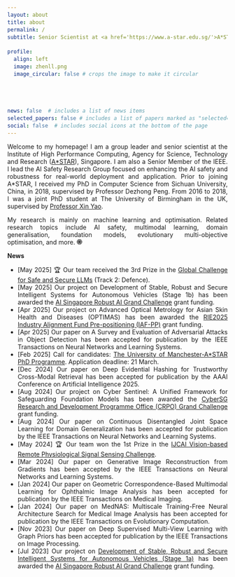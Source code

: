 ```yaml
---
layout: about
title: about
permalink: /
subtitle: Senior Scientist at <a href='https://www.a-star.edu.sg/'>A*STAR</a>

profile:
  align: left
  image: zhenll.png
  image_circular: false # crops the image to make it circular  




news: false  # includes a list of news items
selected_papers: false # includes a list of papers marked as "selected={true}"
social: false  # includes social icons at the bottom of the page
---
```


<p align="justify">Welcome to my homepage! I am a group leader and senior scientist at the Institute of High Performance Computing, Agency for Science, Technology and Research (<a href="https://www.a-star.edu.sg/">A*STAR</a>), Singapore. I am also a Senior Member of the IEEE. I lead the AI Safety Research Group focused on enhancing the AI safety and robustness for real-world deployment and application. Prior to joining A*STAR, I received my PhD in Computer Science from Sichuan University, China, in 2018, supervised by Professor Dezhong Peng. From 2016 to 2018, I was a joint PhD student at The University of Birmingham in the UK, supervised by <a href="https://scholar.google.com/citations?hl=en&user=UUtYPl4AAAAJ">Professor Xin Yao</a>.</p>

<p align="justify">My research is mainly on machine learning and optimisation. Related research topics include AI safety, multimodal learning, domain generalisation, foundation models, evolutionary multi-objective optimisation, and more. <a href="https://scholar.google.com/citations?user=dtv_LZkAAAAJ&hl=en"><img src="assets/img/gs.png" width="12px"></a> </p>


<Strong>News</strong>

<ul align="justify">
<li>[May 2025] 🏆 Our team received the 3rd Prize in the <a href="https://aisingapore.org/global-challenge-for-safe-and-secure-llms/">Global Challenge for Safe and Secure LLMs</a> (Track 2: Defence).</li>
<li>[May 2025] Our project on Development of Stable, Robust and Secure Intelligent Systems for Autonomous Vehicles (Stage 1b) has been awarded the <a href="https://aisingapore.org/technology/robust-ai-grand-challenge/">AI Singapore Robust AI Grand Challenge</a> grant funding.</li>
<li>[Apr 2025] Our project on Advanced Optical Metrology for Asian Skin Health and Diseases (OPTIMAS) has been awarded the <a href="https://www.a-star.edu.sg/Research/funding-opportunities/iaf-pp">RIE2025 Industry Alignment Fund Pre-positioning (IAF-PP)</a> grant funding.</li>
  <li>[Apr 2025] Our paper on A Survey and Evaluation of Adversarial Attacks in Object Detection has been accepted for publication by the IEEE Transactions on Neural Networks and Learning Systems.</li>
  <li>[Feb 2025] Call for candidates: <a href="https://www.findaphd.com/phds/project/uom-a-star-controlled-synthesis-of-virtual-patient-population-with-multimodal-representation-learning/?p182543/">The University of Manchester-A*STAR PhD Programme</a>. Application deadline: 21 March.</li>
  <li>[Dec 2024] Our paper on Deep Evidential Hashing for Trustworthy Cross-Modal Retrieval has been accepted for publication by the AAAI Conference on Artificial Intelligence 2025.</li>  
  <li>[Aug 2024] Our project on Cyber Sentinel: A Unified Framework for Safeguarding Foundation Models has been awarded the <a href="https://www.ntu.edu.sg/crpo/crpo-verticals/grant-management/grand-challenge">CyberSG Research and Development Programme Office (CRPO) Grand Challenge</a> grant funding.</li>
  <li>[Aug 2024] Our paper on Continuous Disentangled Joint Space Learning for Domain Generalization has been accepted for publication by the IEEE Transactions on Neural Networks and Learning Systems.</li>
  <li>[May 2024] 🏆 Our team won the 1st Prize in the <a href="https://repss-w.github.io/">IJCAI Vision-based Remote Physiological Signal Sensing Challenge</a>.</li>
  <li>[Mar 2024] Our paper on Generative Image Reconstruction from Gradients has been accepted by the IEEE Transactions on Neural Networks and Learning Systems.</li>
  <li>[Jan 2024] Our paper on Geometric Correspondence-Based Multimodal Learning for Ophthalmic Image Analysis has been accepted for publication by the IEEE Transactions on Medical Imaging.</li>
  <li>[Jan 2024] Our paper on MedNAS: Multiscale Training-Free Neural Architecture Search for Medical Image Analysis has been accepted for publication by the IEEE Transactions on Evolutionary Computation.</li>
  <li>[Nov 2023] Our paper on Deep Supervised Multi-View Learning with Graph Priors has been accepted for publication by the IEEE Transactions on Image Processing.</li>
  <li>[Jul 2023] Our project on <a href="https://aisingapore.org/development-of-stable-robust-and-secure-intelligent-systems-for-autonomous-vehicles">Development of Stable, Robust and Secure Intelligent Systems for Autonomous Vehicles (Stage 1a)</a> has been awarded the <a href="https://connect.aisingapore.org/2023/07/s20m-research-funding-to-address-challenges-related-to-the-increasing-use-of-ai-in-emerging-applications/">AI Singapore Robust AI Grand Challenge</a> grant funding.</li>
</ul>

<center>
<div id="clustrmaps-widget" style="width:10%">
<script type="text/javascript" id="clstr_globe" src="//clustrmaps.com/globe.js?d=7ZHvGekSdpW0uob9cLDWhfd_JGFDw8G0ON4LCJHWCUg"></script>
</div></center>
